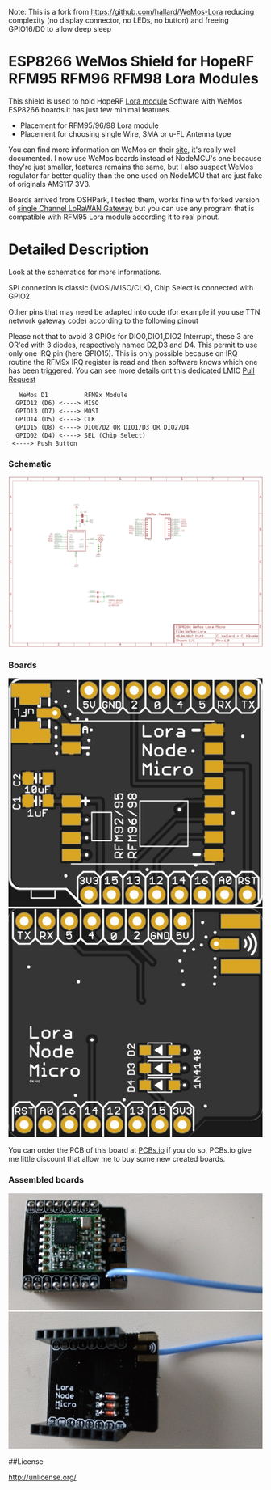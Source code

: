 Note: This is a fork from https://github.com/hallard/WeMos-Lora reducing complexity (no display connector, no LEDs, no button) and freeing GPIO16/D0 to allow deep sleep

ESP8266 WeMos Shield for HopeRF RFM95 RFM96 RFM98 Lora Modules
==============================================================

This shield is used to hold HopeRF [Lora module][4] Software with WeMos ESP8266 boards it has just few minimal features. 
- Placement for RFM95/96/98 Lora module
- Placement for choosing single Wire, SMA or u-FL Antenna type 


You can find more information on WeMos on their [site][1], it's really well documented.
I now use WeMos boards instead of NodeMCU's one because they're just smaller, features remains the same, but I also suspect WeMos regulator far better quality than the one used on NodeMCU that are just fake of originals AMS117 3V3.

Boards arrived from OSHPark, I tested them, works fine with forked version of [single Channel LoRaWAN Gateway][5] but you can use any program that is compatible with RFM95 Lora module according it to real pinout.

Detailed Description
====================

Look at the schematics for more informations.

SPI connexion is classic (MOSI/MISO/CLK), Chip Select is connected with GPIO2.

Other pins that may need be adapted into code (for example if you use TTN network gateway code) according to the following pinout

Please not that to avoid 3 GPIOs for DIO0,DIO1,DIO2 Interrupt, these 3 are OR'ed with 3 diodes, respectively named D2,D3 and D4. This permit to use only one IRQ pin (here GPIO15). This is only possible because on IRQ routine the RFM9x IRQ register is read and then software knows which one has been triggered.
You can see more details ont this dedicated LMIC [Pull Request][6]

```
   WeMos D1          RFM9x Module
  GPIO12 (D6) <----> MISO
  GPIO13 (D7) <----> MOSI
  GPIO14 (D5) <----> CLK
  GPIO15 (D8) <----> DIO0/D2 OR DIO1/D3 OR DIO2/D4
  GPIO02 (D4) <----> SEL (Chip Select)
 <----> Push Button
```

### Schematic  
![schematic](pictures/WeMos-Lora-sch.png)  

### Boards  
![top](pictures/design-top.jpg)  
![bottom](pictures/design-bottom.jpg)  

You can order the PCB of this board at [PCBs.io][3] if you do so, PCBs.io give me little discount that allow me to buy some new created boards.

### Assembled boards

![top](pictures/top.jpg)
![bottom](pictures/bottom.jpg)

##License

http://unlicense.org/

 
[1]: http://www.wemos.cc/wiki/doku.php?id=en:d1_mini
[3]: https://pcbs.io/share/4XG02
[4]: http://www.hoperf.com/rf_transceiver/lora/
[5]: https://github.com/hallard/ESP-1ch-Gateway/
[6]: https://github.com/matthijskooijman/arduino-lmic/pull/34
